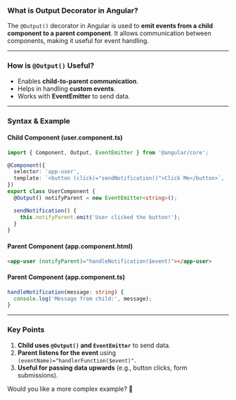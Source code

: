 ### **What is Output Decorator in Angular?**
The `@Output()` decorator in Angular is used to **emit events from a child component to a parent component**. It allows communication between components, making it useful for event handling.

---

### **How is `@Output()` Useful?**
- Enables **child-to-parent communication**.
- Helps in handling **custom events**.
- Works with **EventEmitter** to send data.

---

### **Syntax & Example**
#### **Child Component (user.component.ts)**
```typescript
import { Component, Output, EventEmitter } from '@angular/core';

@Component({
  selector: 'app-user',
  template: `<button (click)="sendNotification()">Click Me</button>`,
})
export class UserComponent {
  @Output() notifyParent = new EventEmitter<string>();

  sendNotification() {
    this.notifyParent.emit('User clicked the button!');
  }
}
```

#### **Parent Component (app.component.html)**
```html
<app-user (notifyParent)="handleNotification($event)"></app-user>
```

#### **Parent Component (app.component.ts)**
```typescript
handleNotification(message: string) {
  console.log('Message from child:', message);
}
```

---

### **Key Points**
1. **Child uses `@Output()` and `EventEmitter`** to send data.
2. **Parent listens for the event** using `(eventName)="handlerFunction($event)"`.
3. **Useful for passing data upwards** (e.g., button clicks, form submissions).

Would you like a more complex example? 🚀